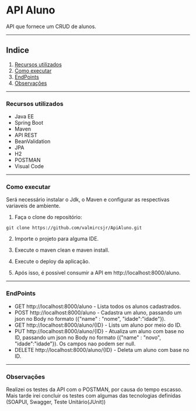 # API Aluno

API que fornece um CRUD de alunos.

---

## Indice

1. [Recursos utilizados](#id1)
2. [Como executar](#id2)
3. [EndPoints](#id3)
4. [Observações](#id4)

---

### Recursos utilizados <a name="id1"></a>
* Java EE
* Spring Boot
* Maven
* API REST
* BeanValidation
* JPA
* H2
* POSTMAN
* Visual Code

---

### Como executar <a name="id2"></a>

Será necessário instalar o Jdk, o Maven e configurar as respectivas variaveis de ambiente.

1. Faça o clone do repositório:
```
git clone https://github.com/valmircsjr/ApiAluno.git
```

2. Importe o projeto para alguma IDE. 

3. Execute o maven clean e maven install. 

4. Execute o deploy da aplicação.

5. Após isso, é possivel consumir a API em http://localhost:8000/aluno.

---

### EndPoints <a name="id3"></a>

* GET http://localhost:8000/aluno - Lista todos os alunos cadastrados.
* POST http://localhost:8000/aluno - Cadastra um aluno, passando um json no Body no formato ({"name" : "nome", "idade":"idade"}).
* GET http://localhost:8000/aluno/{ID} - Lists um aluno por meio do ID.
* PUT http://localhost:8000/aluno/{ID} - Atualiza um aluno com base no ID, passando um json no Body no formato ({"name" : "novo", "idade":"idade"}). Os campos nao podem ser null.
* DELETE http://localhost:8000/aluno/{ID} - Deleta um aluno com base no ID.

---

### Observações <a name="id4"></a>
Realizei os testes da API com o POSTMAN, por causa do tempo escasso. Mais tarde irei concluir os testes com algumas das tecnologias definidas (SOAPUI, Swagger, Teste Unitário(JUnit))
